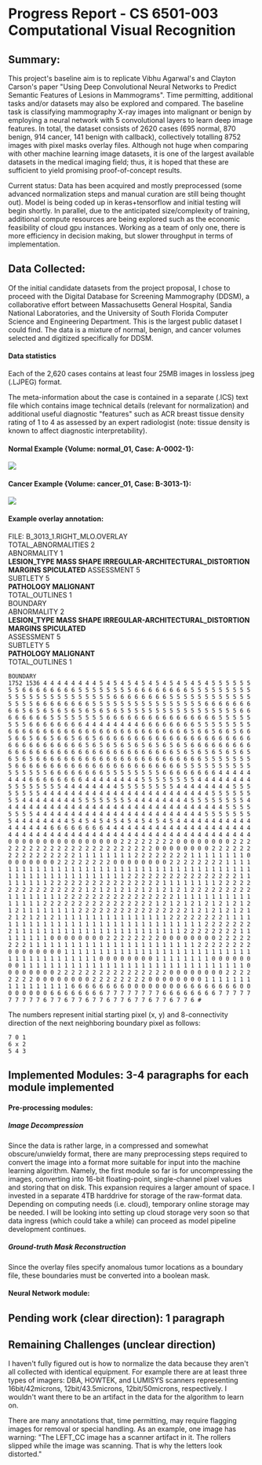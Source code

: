 

# Progress Report - CS 6501-003 Computational Visual Recognition

## Summary: 

This project's baseline aim is to replicate Vibhu Agarwal's and Clayton Carson's paper "Using Deep Convolutional Neural Networks to Predict Semantic Features of Lesions in Mammograms". Time permitting, additional tasks and/or datasets may also be explored and compared. The baseline task is classifying mammography X-ray images into malignant or benign by employing a neural network with 5 convolutional layers to learn deep image features. In total, the dataset consists of 2620 cases (695 normal, 870 benign, 914 cancer, 141 benign with callback), collectively totalling 8752 images with pixel masks overlay files. Although not huge when comparing with other machine learning image datasets, it is one of the largest available datasets in the medical imaging field; thus, it is hoped that these are sufficient to yield promising proof-of-concept results.

Current status:  Data has been acquired and mostly preprocessed (some advanced normalization steps and manual curation are still being thought out). Model is being coded up in keras+tensorflow and initial testing will begin shortly. In parallel, due to the anticipated size/complexity of training, additional compute resources are being explored such as the economic feasibility of cloud gpu instances. Working as a team of only one, there is more efficiency in decision making, but slower throughput in terms of implementation. 


## Data Collected: 
Of the initial candidate datasets from the project proposal, I chose to proceed with the Digital Database for Screening Mammography (DDSM), a collaborative effort between Massachusetts General Hospital, Sandia National Laboratories, and the University of South Florida Computer Science and Engineering Department. This is the largest public dataset I could find. The data is a mixture of normal, benign, and cancer volumes selected and digitized specifically for DDSM.

#### Data statistics

Each of the 2,620 cases contains at least four 25MB images in lossless jpeg (.LJPEG) format. 

The meta-information about the case is contained in a separate (.ICS) text file which contains image technical details (relevant for normalization) and additional useful diagnostic "features" such as ACR breast tissue density rating of 1 to 4 as assessed by an expert radiologist (note: tissue density is known to affect diagnostic interpretability).

#### Normal Example {Volume: normal_01, Case: A-0002-1}:
![](http://marathon.csee.usf.edu/Mammography/DDSM/thumbnails/normals/normal_01/case0002/A_0002_1.RIGHT_MLO.LJPEG.1_highpass.gif)

#### Cancer Example {Volume: cancer_01, Case: B-3013-1}:
![](http://marathon.csee.usf.edu/Mammography/DDSM/thumbnails/cancers/cancer_01/case3013/B_3013_1.RIGHT_MLO.LJPEG.1_highpass.gif)

#### Example overlay annotation:
FILE: B_3013_1.RIGHT_MLO.OVERLAY  
TOTAL_ABNORMALITIES 2  
ABNORMALITY 1  
**LESION_TYPE MASS SHAPE IRREGULAR-ARCHITECTURAL_DISTORTION MARGINS SPICULATED**
ASSESSMENT 5  
SUBTLETY 5  
**PATHOLOGY MALIGNANT**  
TOTAL_OUTLINES 1  
BOUNDARY  
ABNORMALITY 2  
**LESION_TYPE MASS SHAPE IRREGULAR-ARCHITECTURAL_DISTORTION MARGINS SPICULATED**  
ASSESSMENT 5  
SUBTLETY 5  
**PATHOLOGY MALIGNANT**  
TOTAL_OUTLINES 1  
```
BOUNDARY
1752 1536 4 4 4 4 4 4 4 4 5 4 5 4 5 4 5 4 5 4 5 4 5 4 5 4 5 5 5 5 5 5 5 5 6 6 6 6 6 6 6 6 5 5 5 5 5 5 5 5 6 6 6 6 6 6 6 6 5 5 5 5 5 5 5 5 5 5 5 5 5 5 5 5 5 5 5 5 5 5 5 5 6 6 6 6 6 6 6 6 5 5 5 5 5 5 5 5 5 5 5 5 5 5 5 5 6 6 6 6 6 6 6 6 5 5 5 5 5 5 5 5 5 5 5 5 5 5 5 5 6 6 6 6 6 6 6 6 6 5 6 5 6 5 6 5 6 5 6 5 6 5 6 5 5 5 5 5 5 5 5 5 5 5 5 5 5 5 5 5 6 6 6 6 6 6 6 6 5 5 5 5 5 5 5 5 6 6 6 6 6 6 6 6 6 6 6 6 6 6 6 6 5 5 5 5 5 5 5 5 6 6 6 6 6 6 6 6 4 4 4 4 4 4 4 4 6 6 6 6 6 6 6 6 5 5 5 5 5 5 5 5 6 6 6 6 6 6 6 6 6 6 6 6 6 6 6 6 6 6 6 6 6 6 6 6 6 6 5 6 6 5 6 6 5 6 6 5 6 6 5 6 6 5 6 6 5 6 6 5 6 6 6 6 6 6 6 6 6 6 6 6 6 6 6 6 6 6 6 6 6 6 6 6 6 6 6 6 6 6 6 6 6 5 6 5 6 5 6 5 6 5 6 5 6 5 6 5 6 6 6 6 6 6 6 6 6 6 6 6 6 6 6 6 6 6 6 6 6 6 6 6 6 6 6 6 6 6 6 6 6 5 6 5 6 5 6 5 6 5 6 5 6 5 6 5 6 6 6 6 6 6 6 6 6 6 6 6 6 6 6 6 6 6 6 6 6 6 6 6 5 5 5 5 5 5 5 5 6 6 6 6 6 6 6 6 6 6 6 6 6 6 6 6 6 6 6 6 6 6 6 6 5 5 5 5 5 5 5 5 5 5 5 5 5 5 5 5 6 6 6 6 6 6 6 6 5 5 5 5 5 5 5 5 6 6 6 6 6 6 6 6 4 4 4 4 4 4 4 4 6 6 6 6 6 6 6 6 4 4 4 4 4 4 4 4 5 5 5 5 5 5 5 5 4 4 4 4 4 4 4 4 5 5 5 5 5 5 5 5 4 4 4 4 4 4 4 4 5 5 5 5 5 5 5 5 4 4 4 4 4 4 4 4 5 5 5 5 5 5 5 5 4 4 4 4 4 4 4 4 4 4 4 4 4 4 4 4 4 4 4 4 4 4 4 4 5 5 5 5 5 5 5 5 4 4 4 4 4 4 4 4 5 5 5 5 5 5 5 5 4 4 4 4 4 4 4 4 5 5 5 5 5 5 5 5 4 4 4 4 4 4 4 4 4 4 4 4 4 4 4 4 4 4 4 4 4 4 4 4 4 4 4 4 4 4 4 4 5 5 5 5 5 5 5 5 4 4 4 4 4 4 4 4 4 4 4 4 4 4 4 4 4 4 4 4 4 4 4 4 5 5 5 5 5 5 5 5 4 4 4 4 4 4 4 4 5 4 5 4 5 4 5 4 5 4 5 4 5 4 5 4 4 4 4 4 4 4 4 4 4 4 4 4 4 4 4 4 6 6 6 6 6 6 6 6 4 4 4 4 4 4 4 4 4 4 4 4 4 4 4 4 4 4 4 4 4 4 4 4 4 4 4 4 4 4 4 4 4 4 4 4 4 4 4 4 4 4 4 4 4 4 4 4 4 4 4 4 4 4 4 4 0 0 0 0 0 0 0 0 0 0 0 0 0 0 0 0 2 2 2 2 2 2 2 2 0 0 0 0 0 0 0 0 2 2 2 2 2 2 2 2 2 2 2 2 2 2 2 2 2 2 2 2 2 2 2 2 0 0 0 0 0 0 0 0 2 2 2 2 2 2 2 2 2 2 2 2 2 2 2 2 1 1 1 1 1 1 1 1 2 2 2 2 2 2 2 2 1 1 1 1 1 1 1 1 0 0 0 0 0 0 0 0 2 2 2 2 2 2 2 2 0 0 0 0 0 0 0 0 2 2 2 2 2 2 2 2 1 1 1 1 1 1 1 1 1 1 1 1 1 1 1 1 1 1 1 1 1 1 1 1 1 1 1 1 1 1 1 1 1 1 1 1 1 1 1 1 1 1 1 1 1 1 1 1 1 1 1 1 1 1 1 1 2 2 2 2 2 2 2 2 2 2 2 2 2 2 2 2 1 1 1 1 1 1 1 1 2 2 2 2 2 2 2 2 2 2 2 2 2 2 2 2 1 1 1 1 1 1 1 1 2 2 2 2 2 2 2 2 2 2 2 2 2 2 2 2 1 2 1 2 1 2 1 2 1 2 1 2 1 2 1 2 2 2 2 2 2 2 2 2 1 1 1 1 1 1 1 1 2 2 2 2 2 2 2 2 2 2 2 2 2 2 2 2 1 1 1 1 1 1 1 1 1 1 1 1 1 1 1 1 2 2 2 2 2 2 2 2 2 2 2 2 2 2 2 2 1 2 1 2 1 2 1 2 1 2 1 2 1 2 1 2 1 1 1 1 1 1 1 1 2 2 2 2 2 2 2 2 2 2 2 2 2 2 2 2 1 2 1 2 1 2 1 2 1 2 1 2 1 2 1 2 1 1 1 1 1 1 1 1 1 1 1 1 1 1 1 1 2 2 2 2 2 2 2 2 1 1 1 1 1 1 1 1 1 1 1 1 1 1 1 1 1 1 1 1 1 1 1 1 1 1 1 1 1 1 1 1 2 2 2 2 2 2 2 2 1 1 1 1 1 1 1 1 1 1 1 1 1 1 1 1 1 1 1 1 1 1 1 1 2 2 2 2 2 2 2 2 1 1 1 1 1 1 1 1 0 0 0 0 0 0 0 0 2 2 2 2 2 2 2 2 0 0 0 0 0 0 0 0 2 2 2 2 2 2 2 2 1 1 1 1 1 1 1 1 1 1 1 1 1 1 1 1 1 1 1 1 1 1 1 1 2 2 2 2 2 2 2 2 0 0 0 0 0 0 0 0 1 1 1 1 1 1 1 1 1 1 1 1 1 1 1 1 1 1 1 1 1 1 1 1 1 1 1 1 1 1 1 1 1 1 1 1 1 1 1 1 0 0 0 0 0 0 0 0 1 1 1 1 1 1 1 1 0 0 0 0 0 0 0 0 1 1 1 1 1 1 1 1 1 1 1 1 1 1 1 1 1 1 1 1 1 1 1 1 1 1 1 1 1 1 1 1 0 0 0 0 0 0 0 0 2 2 2 2 2 2 2 2 2 2 2 2 2 2 2 2 0 0 0 0 0 0 0 0 2 2 2 2 2 2 2 2 0 0 0 0 0 0 0 0 2 2 2 2 2 2 2 2 0 0 0 0 0 0 0 0 1 1 1 1 1 1 1 1 1 1 1 1 1 1 1 1 6 6 6 6 6 6 6 6 0 0 0 0 0 0 0 0 6 6 6 6 6 6 6 6 0 0 0 0 0 0 0 0 6 6 6 6 6 6 6 6 7 7 7 7 7 7 7 7 6 6 6 6 6 6 6 6 7 7 7 7 7 7 7 7 7 7 6 7 7 6 7 7 6 7 7 6 7 7 6 7 7 6 7 7 6 7 7 6 #
```
The numbers represent initial starting pixel (x, y) and 8-connectivity direction of the next neighboring boundary pixel as follows: 
```
7 0 1
6 x 2
5 4 3
```


## Implemented Modules: 3-4 paragraphs for each module implemented

#### Pre-processing modules:

##### Image Decompression
Since the data is rather large, in a compressed and somewhat obscure/unwieldy format, there are many preprocessing steps required to convert the image into a format more suitable for input into the machine learning algorithm. Namely, the first module so far is for uncompressing the images, converting into 16-bit floating-point, single-channel pixel values and storing that on disk. This expansion requires a larger amount of space. I invested in a separate 4TB harddrive for storage of the raw-format data. Depending on computing needs (i.e. cloud), temporary online storage may be needed. I will be looking into setting up cloud storage very soon so that data ingress (which could take a while) can proceed as model pipeline development continues.

##### Ground-truth Mask Reconstruction
Since the overlay files specify anomalous tumor locations as a boundary file, these boundaries must be converted into a boolean mask. 



#### Neural Network module: 



## Pending work (clear direction): 1 paragraph


## Remaining Challenges (unclear direction)

I haven't fully figured out is how to normalize the data because they aren't all collected with identical equipment. For example there are at least three types of imagers: DBA, HOWTEK, and LUMISYS scanners representing 16bit/42microns, 12bit/43.5microns, 12bit/50microns, respectively. I wouldn't want there to be an artifact in the data for the algorithm to learn on. 

There are many annotations that, time permitting, may require flagging images for removal or special handling. As an example, one image has warning: "The LEFT_CC image has a scanner artifact in it. The rollers slipped while the image was scanning. That is why the letters look distorted."



